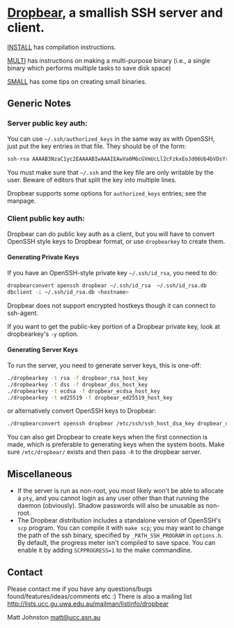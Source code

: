 # [Dropbear](https://matt.ucc.asn.au/dropbear/dropbear.html), a smallish SSH server and client.

[INSTALL](INSTALL) has compilation instructions.

[MULTI](MULTI) has instructions on making a multi-purpose binary (i.e., a single binary
which performs multiple tasks to save disk space)

[SMALL](SMALL) has some tips on creating small binaries.


## Generic Notes

### Server public key auth:

You can use `~/.ssh/authorized_keys` in the same way as with OpenSSH, just put
the key entries in that file. They should be of the form:

```bash
ssh-rsa AAAAB3NzaC1yc2EAAAABIwAAAIEAwVa6M6cGVmUcLl2cFzkxEoJd06Ub4bVDsYrWvXhvUV+ZAM9uGuewZBDoAqNKJxoIn0Hyd0Nk/yU99UVv6NWV/5YSHtnf35LKds56j7cuzoQpFIdjNwdxAN0PCET/MG8qyskG/2IE2DPNIaJ3Wy+Ws4IZEgdJgPlTYUBWWtCWOGc= someone@hostname
```

You must make sure that `~/.ssh` and the key file are only writable by the
user. Beware of editors that split the key into multiple lines.

Dropbear supports some options for `authorized_keys` entries; see the manpage.

### Client public key auth:

Dropbear can do public key auth as a client, but you will have to convert
OpenSSH style keys to Dropbear format, or use `dropbearkey` to create them.

#### Generating Private Keys

If you have an OpenSSH-style private key `~/.ssh/id_rsa`, you need to do:

```bash
dropbearconvert openssh dropbear ~/.ssh/id_rsa  ~/.ssh/id_rsa.db
dbclient -i ~/.ssh/id_rsa.db <hostname>
```

Dropbear does not support encrypted hostkeys though it can connect to ssh-agent.

If you want to get the public-key portion of a Dropbear private key, look at
dropbearkey's `-y` option.

#### Generating Server Keys

To run the server, you need to generate server keys, this is one-off:

```bash
./dropbearkey -t rsa -f dropbear_rsa_host_key
./dropbearkey -t dss -f dropbear_dss_host_key
./dropbearkey -t ecdsa -f dropbear_ecdsa_host_key
./dropbearkey -t ed25519 -f dropbear_ed25519_host_key
```

or alternatively convert OpenSSH keys to Dropbear:

```bash
./dropbearconvert openssh dropbear /etc/ssh/ssh_host_dsa_key dropbear_dss_host_key
```

You can also get Dropbear to create keys when the first connection is made, 
which is preferable to generating keys when the system boots. Make sure 
`/etc/dropbear/` exists and then pass `-R` to the dropbear server.

## Miscellaneous

- If the server is run as non-root, you most likely won't be able to allocate a
`pty`, and you cannot login as any user other than that running the daemon
(obviously). Shadow passwords will also be unusable as non-root.
- The Dropbear distribution includes a standalone version of OpenSSH's `scp`
program. You can compile it with `make scp`; you may want to change the path
of the ssh binary, specified by `_PATH_SSH_PROGRAM` in `options.h`. By default,
the progress meter isn't compiled to save space. You can enable it by 
adding `SCPPROGRESS=1` to the make commandline.

## Contact

Please contact me if you have any questions/bugs found/features/ideas/comments etc :)
There is also a mailing list http://lists.ucc.gu.uwa.edu.au/mailman/listinfo/dropbear

Matt Johnston
matt@ucc.asn.au
